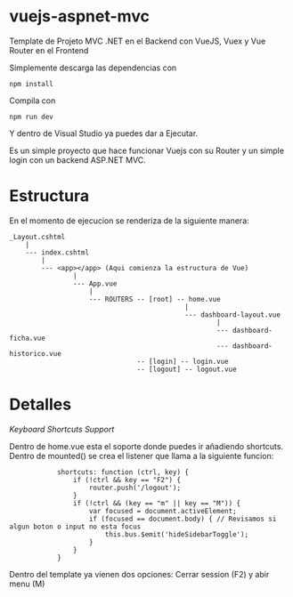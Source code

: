 # vuejs-aspnet-mvc
Template de Projeto MVC .NET en el Backend con VueJS, Vuex y Vue Router en el Frontend

Simplemente descarga las dependencias con
```
npm install
```
Compila con
```
npm run dev
```

Y dentro de Visual Studio ya puedes dar a Ejecutar.

Es un simple proyecto que hace funcionar Vuejs con su Router y un simple login con un backend ASP.NET MVC.

# Estructura
En el momento de ejecucion se renderiza de la siguiente manera:
```
_Layout.cshtml
    |
    --- index.cshtml
        |
        --- <app></app> (Aqui comienza la estructura de Vue)
                |
                --- App.vue 
                    |
                    --- ROUTERS -- [root] -- home.vue
                                            |
                                            --- dashboard-layout.vue
                                                    |
                                                    --- dashboard-ficha.vue
                                                    --- dashboard-historico.vue
                                -- [login] -- login.vue
                                -- [logout] -- logout.vue
```
# Detalles

*Keyboard Shortcuts Support*

Dentro de home.vue esta el soporte donde puedes ir añadiendo shortcuts. Dentro de mounted() se crea el listener que llama a la 
siguiente funcion:

```
            shortcuts: function (ctrl, key) {
                if (!ctrl && key == "F2") {
                    router.push('/logout');
                }
                if (!ctrl && (key == "m" || key == "M")) {
                    var focused = document.activeElement;
                    if (focused == document.body) { // Revisamos si algun boton o input no esta focus
                        this.bus.$emit('hideSidebarToggle');
                    }
                }
            }
```

Dentro del template ya vienen dos opciones: Cerrar session (F2) y abir menu (M)

